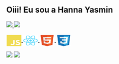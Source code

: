 
## Oiii! Eu sou a Hanna Yasmin 
 <div>
  <a href="https://github.com/hannafreitasc">
  <img height="180em" src="https://github-readme-stats.vercel.app/api?username=hannafreitasc&show_icons=true&theme=dracula&include_all_commits=true&count_private=true"/>
  <img height="180em" src="https://github-readme-stats.vercel.app/api/top-langs/?username=hannafreitasc&layout=compact&langs_count=16&theme=dracula"/>
</div>
<div style="display: inline_block"><br>
  <img align="center" alt="Hanna-Js" height="30" width="40" src="https://raw.githubusercontent.com/devicons/devicon/master/icons/javascript/javascript-plain.svg">
  <img align="center" alt="Hanna-React" height="30" width="40" src="https://raw.githubusercontent.com/devicons/devicon/master/icons/react/react-original.svg">
  <img align="center" alt="Hanna-HTML" height="30" width="40" src="https://raw.githubusercontent.com/devicons/devicon/master/icons/html5/html5-original.svg">
  <img align="center" alt="Hanna-CSS" height="30" width="40" src="https://raw.githubusercontent.com/devicons/devicon/master/icons/css3/css3-original.svg">
  </div>

  <div> 
  
 <a href="https://discord.com/channels/@me" target="_blank"><img src="https://img.shields.io/badge/Discord-7289DA?style=for-the-badge&logo=discord&logoColor=white" target="_blank"></a> 
 <a href="https://www.linkedin.com/in/hanna-yasmin-freitas-637b82297/" target="_blank"><img src="https://img.shields.io/badge/-LinkedIn-%230077B5?style=for-the-badge&logo=linkedin&logoColor=white" target="_blank"></a> 
 
